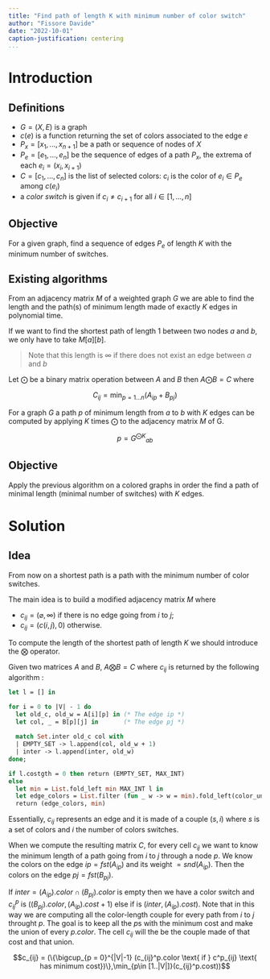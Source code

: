 ```yaml
---
title: "Find path of length K with minimum number of color switch"
author: "Fissore Davide"
date: "2022-10-01"
caption-justification: centering
...
```


# Introduction

## Definitions

- $G = (X, E)$ is a graph
- $c(e)$ is a function returning the set of colors associated to the edge $e$
- $P_x = [x_1, ..., x_{n+1}]$ be a path or sequence of nodes of $X$
- $P_e = [e_1, ..., e_n]$ be the sequence of edges of a path $P_x$, the extrema of each $e_i = (x_i, x_{i+1})$ 
- $C = [c_1, ..., c_{n}]$ is the list of selected colors: $c_i$ is the color of $e_i \in P_e$ among $c(e_i)$
- a *color switch* is given if $c_i \neq c_{i+1}$ for all $i \in [1, ..., n]$

## Objective

For a given graph, find a sequence of edges $P_e$ of length $K$ with the minimum number of switches.

## Existing algorithms

From an adjacency matrix $M$ of a weighted graph $G$ we are able to find the length and the path(s) of minimum length made of exactly $K$ edges in polynomial time.

If we want to find the shortest path of length $1$ between two nodes $a$ and $b$, we only have to take $M[a][b]$. 

> Note that this length is $\infty$ if there does not exist an edge between $a$ and $b$

Let $\bigodot$ be a binary matrix operation between $A$ and $B$ then $A \bigodot B = C$ where

$$C_{ij} = \min_{p = 1 \ldots n}\left(A_{i p} + B_{p j}\right)$$

For a graph $G$ a path $p$ of minimum length from $a$ to $b$ with $K$ edges can be computed by applying $K$ times $\bigodot$ to the adjacency matrix $M$ of G.

$$p = {G^{\bigodot K}}_{ab}$$

## Objective

Apply the previous algorithm on a colored graphs in order the find a path of minimal length (minimal number of switches) with $K$ edges.

# Solution

## Idea 

From now on a shortest path is a path with the minimum number of color switches.

The main idea is to build a modified adjacency matrix $M$ where 

- $c_{ij} = (\varnothing, \infty)$ if there is no edge going from $i$ to $j$;
- $c_{ij} = (c(i,j), 0)$ otherwise. 

To compute the length of the shortest path of length $K$ we should introduce the $\bigotimes$ operator. 

Given two matrices $A$ and $B$, $A \bigotimes B = C$ where $c_{ij}$ is returned by the following algorithm : 

```ocaml
let l = [] in 

for i = 0 to |V| - 1 do
  let old_c, old_w = A[i][p] in (* The edge ip *)
  let col, _ = B[p][j] in       (* The edge pj *)
  
  match Set.inter old_c col with 
  | EMPTY_SET -> l.append(col, old_w + 1)
  | inter -> l.append(inter, old_w)
done;

if l.costgth = 0 then return (EMPTY_SET, MAX_INT)
else
  let min = List.fold_left min MAX_INT l in 
  let edge_colors = List.filter (fun _ w -> w = min).fold_left(color_union) in 
  return (edge_colors, min)
```

Essentially, $c_{ij}$ represents an edge and it is made of a couple $(s, i)$ where $s$ is a set of colors and $i$ the number of colors switches.

When we compute the resulting matrix $C$, for every cell $c_{ij}$ we want to know the minimum length of a path going from $i$ to $j$ through a node $p$. We know the colors on the edge $ip = fst(A_{ip})$ and its weight $= snd(A_{ip})$. Then the colors on the edge $pj = fst(B_{pj})$. 

If $inter = (A_{ip}).color \cap  (B_{pj}).color$ is empty then we have a color switch and $c_{ij}^p$ is $((B_{pj}).color, (A_{ip}).cost+1)$ else if is $(inter, (A_{ip}).cost)$. Note that in this way we are computing all the color-length couple for every path from $i$ to $j$ throught $p$. The goal is to keep all the $p$s with the minimum cost and make the union of every $p.color$. The cell $c_{ij}$ will the be the couple made of that cost and that union.

$$c_{ij} = (\{\bigcup_{p = 0}^{|V|-1} (c_{ij}^p.color \text{ if } c^p_{ij} \text{ has minimum cost})\},\min_{p\in [1..|V|]}(c_{ij}^p.cost))$$

